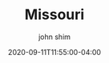 ---
date: 2020-09-11T11:55:00-04:00
title: "Missouri"
ab: "MO"
seo_title: "Contact Missouri Governor"
description: Contact Missouri Governor
author: john shim
url: /missouri/
weight: 1
---